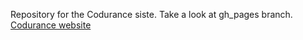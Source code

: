 Repository for the Codurance siste.
Take a look at gh_pages branch.
[Codurance website](http://codurance.com)
